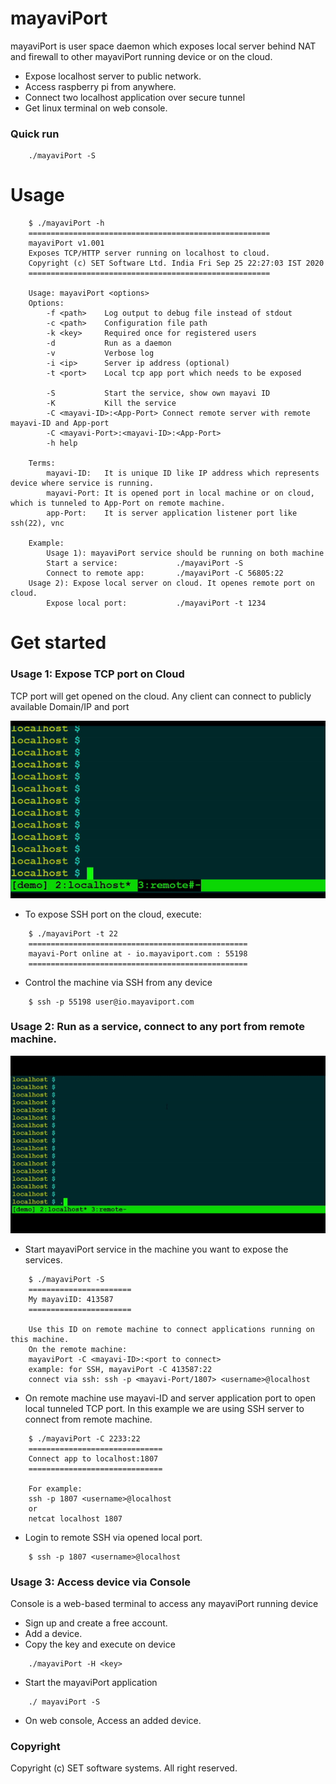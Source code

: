 mayaviPort
==========

mayaviPort is user space daemon which exposes local server behind NAT and firewall to other mayaviPort running device or on the cloud.

* Expose localhost server to public network.
* Access raspberry pi from anywhere.
* Connect two localhost application over secure tunnel
* Get linux terminal on web console.

### Quick run

```
    ./mayaviPort -S
```

Usage
=====
```
    $ ./mayaviPort -h
    ======================================================
    mayaviPort v1.001
    Exposes TCP/HTTP server running on localhost to cloud.
    Copyright (c) SET Software Ltd. India Fri Sep 25 22:27:03 IST 2020
    ======================================================

    Usage: mayaviPort <options>
    Options:
        -f <path>    Log output to debug file instead of stdout
        -c <path>    Configuration file path
        -k <key>     Required once for registered users
        -d           Run as a daemon
        -v           Verbose log
        -i <ip>      Server ip address (optional)
        -t <port>    Local tcp app port which needs to be exposed

        -S           Start the service, show own mayavi ID
        -K           Kill the service
        -C <mayavi-ID>:<App-Port> Connect remote server with remote mayavi-ID and App-port
        -C <mayavi-Port>:<mayavi-ID>:<App-Port>
        -h help

    Terms:
        mayavi-ID:   It is unique ID like IP address which represents device where service is running.
        mayavi-Port: It is opened port in local machine or on cloud, which is tunneled to App-Port on remote machine.
        app-Port:    It is server application listener port like ssh(22), vnc

    Example:
        Usage 1): mayaviPort service should be running on both machine
        Start a service:             ./mayaviPort -S
        Connect to remote app:       ./mayaviPort -C 56805:22
    Usage 2): Expose local server on cloud. It openes remote port on cloud.
        Expose local port:           ./mayaviPort -t 1234
```

Get started
===========

### Usage 1: Expose TCP port on Cloud

TCP port will get opened on the cloud. Any client can connect to publicly available Domain/IP and port

![Screenshot](https://raw.githubusercontent.com/SunEmTech/mayaviPort/master/mayaviPort_cloud.gif)

* To expose SSH port on the cloud, execute:
```
    $ ./mayaviPort -t 22
    =================================================
    mayavi-Port online at - io.mayaviport.com : 55198
    =================================================
```
* Control the machine via SSH from any device 
```  
    $ ssh -p 55198 user@io.mayaviport.com
```
### Usage 2: Run as a service, connect to any port from remote machine.

![Screenshot](https://raw.githubusercontent.com/SunEmTech/mayaviPort/master/mayaviPort_service.gif)

* Start mayaviPort service in the machine you want to expose the services.
```
    $ ./mayaviPort -S
    =======================
    My mayaviID: 413587
    =======================

    Use this ID on remote machine to connect applications running on this machine.
    On the remote machine:
    mayaviPort -C <mayavi-ID>:<port to connect>
    example: for SSH, mayaviPort -C 413587:22
    connect via ssh: ssh -p <mayavi-Port/1807> <username>@localhost
```
* On remote machine use mayavi-ID and server application port to open local tunneled TCP port. In this example we are using SSH server to connect from remote machine.

```
    $ ./mayaviPort -C 2233:22
    ==============================
    Connect app to localhost:1807
    ==============================

    For example:
    ssh -p 1807 <username>@localhost
    or
    netcat localhost 1807
```
* Login to remote SSH via opened local port.

```
    $ ssh -p 1807 <username>@localhost
```

### Usage 3: Access device via Console

Console is a web-based terminal to access any mayaviPort running device

* Sign up and create a free account.
* Add a device.
* Copy the key and execute on device 
```
    ./mayaviPort -H <key>
```
* Start the mayaviPort application 
```
    ./ mayaviPort -S
```
* On web console, Access an added device.

### Copyright

Copyright (c) SET software systems. All right reserved.

